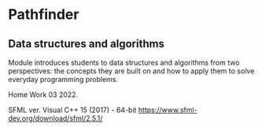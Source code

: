 # Pathfinder

## Data structures and algorithms

Module introduces students to data structures and algorithms from two perspectives: the concepts they are built on and how to apply them to solve everyday programming problems.

Home Work 03 2022.


SFML ver. Visual C++ 15 (2017) - 64-bit https://www.sfml-dev.org/download/sfml/2.5.1/
